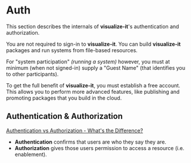 # Auth

This section describes the internals of **visualize-it**'s
authentication and authorization.

You are not required to sign-in to **visualize-it**.  You can build
**visualize-it** packages and run systems from file-based resources.

For "system participation" _(running a system)_ however, you must at
minimum (when not signed-in) supply a "Guest Name" (that identifies
you to other participants).

To get the full benefit of **visualize-it**, you must establish a free
account.  This allows you to perform more advanced features, like
publishing and promoting packages that you build in the cloud.

## Authentication & Authorization

[Authentication vs Authorization - What's the Difference?](https://www.freecodecamp.org/news/whats-the-difference-between-authentication-and-authorisation/)

- **Authentication** confirms that users are who they say they are.
- **Authorization** gives those users permission to access a resource (i.e. enablement).
